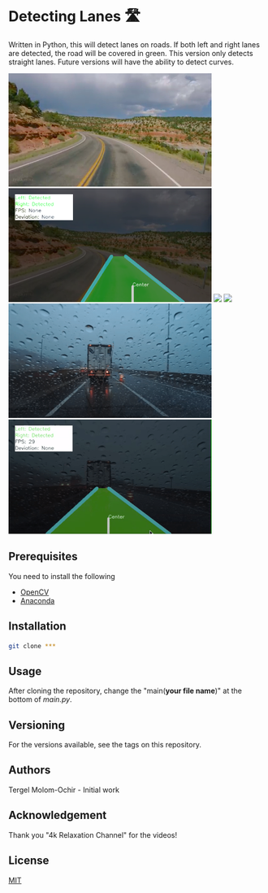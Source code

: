 # Detecting Lanes :motorway:
Written in Python, this will detect lanes on roads. If both left and right lanes are detected, the road will be covered in green. This version only detects straight lanes. Future versions will have the ability to detect curves.

<img src="readmefiles/desert.png" width="400"> <img src="readmefiles/desertdetected.png" width="400">
<img src="readmefiles/country.gif" width="400"> <img src="readmefiles/countrydetected.gif" width="400">
<img src="readmefiles/rainy.gif" width="400"> <img src="readmefiles/rainydetected.gif" width="400">


## Prerequisites
You need to install the following
 - [OpenCV](https://opencv.org/)
 - [Anaconda](https://www.anaconda.com/)

## Installation
```bash
git clone ***
```

## Usage
After cloning the repository, change the "main(**your file name**)" at the bottom of _main.py_.

## Versioning
For the versions available, see the tags on this repository.

## Authors
Tergel Molom-Ochir - Initial work

## Acknowledgement
Thank you "4k Relaxation Channel" for the videos!

## License
[MIT](https://choosealicense.com/licenses/mit/)

